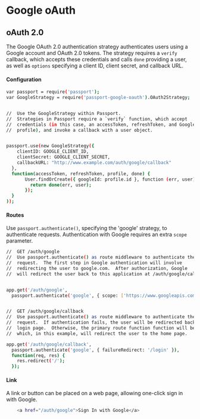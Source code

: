 # Google oAuth 


## oAuth 2.0

The Google OAuth 2.0 authentication strategy authenticates users using a Google account and OAuth 2.0 tokens. The strategy requires a `verify` callback, which accepts these credentials and calls `done` providing a user, as well as `options` specifying a client ID, client secret, and callback URL.


#### Configuration

```sh
var passport = require('passport');
var GoogleStrategy = require('passport-google-oauth').OAuth2Strategy;


//  Use the GoogleStrategy within Passport.
//  Strategies in Passport require a `verify` function, which accept
//  credentials (in this case, an accessToken, refreshToken, and Google
//  profile), and invoke a callback with a user object.


passport.use(new GoogleStrategy({
    clientID: GOOGLE_CLIENT_ID,
    clientSecret: GOOGLE_CLIENT_SECRET,
    callbackURL: "http://www.example.com/auth/google/callback"
  },
  function(accessToken, refreshToken, profile, done) {
       User.findOrCreate({ googleId: profile.id }, function (err, user) {
         return done(err, user);
       });
  }
));
```

#### Routes

Use `passport.authenticate()`, specifying the 'google' strategy, to authenticate requests. Authentication with Google requires an extra `scope` parameter.

```sh
//  GET /auth/google
//  Use passport.authenticate() as route middleware to authenticate the
//  request.  The first step in Google authentication will involve
//  redirecting the user to google.com.  After authorization, Google
//  will redirect the user back to this application at /auth/google/callback


app.get('/auth/google',
  passport.authenticate('google', { scope: ['https://www.googleapis.com/auth/plus.login'] }));


//  GET /auth/google/callback
//  Use passport.authenticate() as route middleware to authenticate the
//  request.  If authentication fails, the user will be redirected back to the
//  login page.  Otherwise, the primary route function function will be called,
//  which, in this example, will redirect the user to the home page.

app.get('/auth/google/callback', 
  passport.authenticate('google', { failureRedirect: '/login' }),
  function(req, res) {
    res.redirect('/');
  });
```

#### Link

A link or button can be placed on a web page, allowing one-click sign in with Google.

```sh
    <a href="/auth/google">Sign In with Google</a>
```
